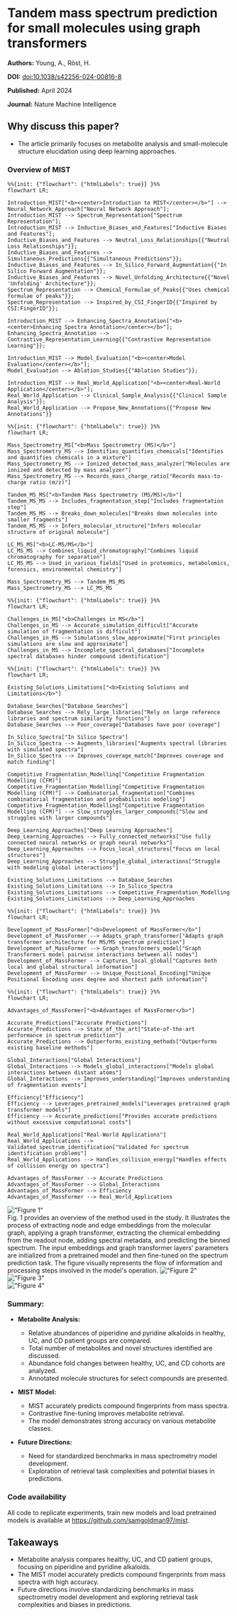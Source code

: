 # Tandem mass spectrum prediction for small molecules using graph transformers

**Authors:** Young, A., Röst, H.

**DOI:** [doi:10.1038/s42256-024-00816-8](https://doi.org/10.1038/s42256-024-00816-8)

**Published:** April 2024

**Journal:** Nature Machine Intelligence

## Why discuss this paper?
- The article primarily focuses on metabolite analysis and small-molecule structure elucidation using deep learning approaches.
### Overview of MIST

```mermaid
%%{init: {"flowchart": {"htmlLabels": true}} }%%
flowchart LR;

Introduction_MIST["<b><center>Introduction to MIST</center></b>"] --> Neural_Network_Approach["Neural Network Approach"];
Introduction_MIST --> Spectrum_Representation["Spectrum Representation"];
Introduction_MIST --> Inductive_Biases_and_Features["Inductive Biases and Features"];
Inductive_Biases_and_Features --> Neutral_Loss_Relationships{{"Neutral Loss Relationships"}};
Inductive_Biases_and_Features --> Simultaneous_Predictions{{"Simultaneous Predictions"}};
Inductive_Biases_and_Features --> In_Silico_Forward_Augmentation{{"In Silico Forward Augmentation"}};
Inductive_Biases_and_Features --> Novel_Unfolding_Architecture{{"Novel 'Unfolding' Architecture"}};
Spectrum_Representation --> Chemical_Formulae_of_Peaks{{"Uses chemical formulae of peaks"}};
Spectrum_Representation --> Inspired_by_CSI_FingerID{{"Inspired by CSI:FingerID"}};

Introduction_MIST --> Enhancing_Spectra_Annotation["<b><center>Enhancing Spectra Annotation</center></b>"];
Enhancing_Spectra_Annotation --> Contrastive_Representation_Learning{{"Contrastive Representation Learning"}};

Introduction_MIST --> Model_Evaluation["<b><center>Model Evaluation</center></b>"];
Model_Evaluation --> Ablation_Studies{{"Ablation Studies"}};

Introduction_MIST --> Real_World_Application["<b><center>Real-World Application</center></b>"];
Real_World_Application --> Clinical_Sample_Analysis{{"Clinical Sample Analysis"}};
Real_World_Application --> Propose_New_Annotations{{"Propose New Annotations"}}

```



```mermaid
%%{init: {"flowchart": {"htmlLabels": true}} }%%
flowchart LR;

Mass_Spectrometry_MS["<b>Mass Spectrometry (MS)</b>"]
Mass_Spectrometry_MS --> Identifies_quantifies_chemicals["Identifies and quantifies chemicals in a mixture"]
Mass_Spectrometry_MS --> Ionized_detected_mass_analyzer["Molecules are ionized and detected by mass analyzer"]
Mass_Spectrometry_MS --> Records_mass_charge_ratio["Records mass-to-charge ratio (m/z)"]

Tandem_MS_MS["<b>Tandem Mass Spectrometry (MS/MS)</b>"]
Tandem_MS_MS --> Includes_fragmentation_step["Includes fragmentation step"]
Tandem_MS_MS --> Breaks_down_molecules["Breaks down molecules into smaller fragments"]
Tandem_MS_MS --> Infers_molecular_structure["Infers molecular structure of original molecule"]

LC_MS_MS["<b>LC-MS/MS</b>"]
LC_MS_MS --> Combines_liquid_chromatography["Combines liquid chromatography for separation"]
LC_MS_MS --> Used_in_various_fields["Used in proteomics, metabolomics, forensics, environmental chemistry"]

Mass_Spectrometry_MS --> Tandem_MS_MS
Mass_Spectrometry_MS --> LC_MS_MS
```

```mermaid
%%{init: {"flowchart": {"htmlLabels": true}} }%%
flowchart LR;

Challenges_in_MS["<b>Challenges in MS</b>"]
Challenges_in_MS --> Accurate_simulation_difficult["Accurate simulation of fragmentation is difficult"]
Challenges_in_MS --> Simulations_slow_approximate["First principles simulations are slow and approximate"]
Challenges_in_MS --> Incomplete_spectral_databases["Incomplete spectral databases hinder compound identification"]
```

```mermaid
%%{init: {"flowchart": {"htmlLabels": true}} }%%
flowchart LR;

Existing_Solutions_Limitations["<b>Existing Solutions and Limitations</b>"]

Database_Searches["Database Searches"]
Database_Searches --> Rely_large_libraries["Rely on large reference libraries and spectrum similarity functions"]
Database_Searches --> Poor_coverage["Databases have poor coverage"]

In_Silico_Spectra["In Silico Spectra"]
In_Silico_Spectra --> Augments_libraries["Augments spectral libraries with simulated spectra"]
In_Silico_Spectra --> Improves_coverage_match["Improves coverage and match finding"]

Competitive_Fragmentation_Modelling["Competitive Fragmentation Modelling (CFM)"]
Competitive_Fragmentation_Modelling["Competitive Fragmentation Modelling (CFM)"] --> Combinatorial_fragmentation["Combines combinatorial fragmentation and probabilistic modeling"]
Competitive_Fragmentation_Modelling["Competitive Fragmentation Modelling (CFM)"] --> Slow_struggles_larger_compounds["Slow and struggles with larger compounds"]

Deep_Learning_Approaches["Deep Learning Approaches"]
Deep_Learning_Approaches --> Fully_connected_networks["Use fully connected neural networks or graph neural networks"]
Deep_Learning_Approaches --> Focus_local_structures["Focus on local structures"]
Deep_Learning_Approaches --> Struggle_global_interactions["Struggle with modeling global interactions"]

Existing_Solutions_Limitations --> Database_Searches
Existing_Solutions_Limitations --> In_Silico_Spectra
Existing_Solutions_Limitations --> Competitive_Fragmentation_Modelling
Existing_Solutions_Limitations --> Deep_Learning_Approaches
```

```mermaid
%%{init: {"flowchart": {"htmlLabels": true}} }%%
flowchart LR;

Development_of_MassFormer["<b>Development of MassFormer</b>"]
Development_of_MassFormer --> Adapts_graph_transformer["Adapts graph transformer architecture for MS/MS spectrum prediction"]
Development_of_MassFormer --> Graph_transformers_model["Graph Transformers model pairwise interactions between all nodes"]
Development_of_MassFormer --> Captures_local_global["Captures both local and global structural information"]
Development_of_MassFormer --> Unique_Positional_Encoding["Unique Positional Encoding uses degree and shortest path information"]
```

```mermaid
%%{init: {"flowchart": {"htmlLabels": true}} }%%
flowchart LR;

Advantages_of_MassFormer["<b>Advantages of MassFormer</b>"]

Accurate_Predictions["Accurate Predictions"]
Accurate_Predictions --> State_of_the_art["State-of-the-art performance in spectrum prediction"]
Accurate_Predictions --> Outperforms_existing_methods["Outperforms existing baseline methods"]

Global_Interactions["Global Interactions"]
Global_Interactions --> Models_global_interactions["Models global interactions between distant atoms"]
Global_Interactions --> Improves_understanding["Improves understanding of fragmentation events"]

Efficiency["Efficiency"]
Efficiency --> Leverages_pretrained_models["Leverages pretrained graph transformer models"]
Efficiency --> Accurate_predictions["Provides accurate predictions without excessive computational costs"]

Real_World_Applications["Real-World Applications"]
Real_World_Applications --> Validated_spectrum_identification["Validated for spectrum identification problems"]
Real_World_Applications --> Handles_collision_energy["Handles effects of collision energy on spectra"]

Advantages_of_MassFormer --> Accurate_Predictions
Advantages_of_MassFormer --> Global_Interactions
Advantages_of_MassFormer --> Efficiency
Advantages_of_MassFormer --> Real_World_Applications
```
!["Figure 1"](Fig1.png)
<br>
Fig. 1 provides an overview of the method used in the study. It illustrates the process of extracting node and edge embeddings from the molecular graph, applying a graph transformer, extracting the chemical embedding from the readout node, adding spectral metadata, and predicting the binned spectrum. The input embeddings and graph transformer layers' parameters are initialized from a pretrained model and then fine-tuned on the spectrum prediction task. The figure visually represents the flow of information and processing steps involved in the model's operation.
!["Figure 2"](Fig2.png)
<br>
!["Figure 3"](Fig3.png)
<br>
!["Figure 4"](Fig4.png)
<br>
### Summary:

- **Metabolite Analysis:**
  - Relative abundances of piperidine and pyridine alkaloids in healthy, UC, and CD patient groups are compared.
  - Total number of metabolites and novel structures identified are discussed.
  - Abundance fold changes between healthy, UC, and CD cohorts are analyzed.
  - Annotated molecule structures for select compounds are presented.

- **MIST Model:**
  - MIST accurately predicts compound fingerprints from mass spectra.
  - Contrastive fine-tuning improves metabolite retrieval.
  - The model demonstrates strong accuracy on various metabolite classes.

- **Future Directions:**
  - Need for standardized benchmarks in mass spectrometry model development.
  - Exploration of retrieval task complexities and potential biases in predictions.
### Code availability
All code to replicate experiments, train new models and load pretrained models is available at https://github.com/samgoldman97/mist.

## Takeaways
- Metabolite analysis compares healthy, UC, and CD patient groups, focusing on piperidine and pyridine alkaloids.
- The MIST model accurately predicts compound fingerprints from mass spectra with high accuracy.
- Future directions involve standardizing benchmarks in mass spectrometry model development and exploring retrieval task complexities and biases in predictions.



[def]: papers/Metabolite_MS_Transformer/Figures/Fig1.png